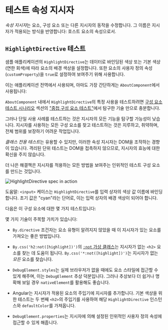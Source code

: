 # 테스트 속성 지시자

*속성 지시자*는 요소, 구성 요소 또는 다른 지시자의 동작을 수정합니다. 
그 이름은 지시자가 적용되는 방식을 반영합니다: 호스트 요소의 속성으로서.

## `HighlightDirective` 테스트

샘플 애플리케이션의 `HighlightDirective`는 데이터로 바인딩된 색상 또는 기본 색상(연한 회색)에 따라 요소의 배경 색상을 설정합니다. 
또한 요소의 사용자 정의 속성(`customProperty`)을 `true`로 설정하여 보여주기 위해 사용합니다.

<docs-code header="app/shared/highlight.directive.ts" path="adev/src/content/examples/testing/src/app/shared/highlight.directive.ts"/>

이는 애플리케이션 전역에서 사용되며, 아마도 가장 간단하게는 `AboutComponent`에서 사용됩니다:

<docs-code header="app/about/about.component.ts" path="adev/src/content/examples/testing/src/app/about/about.component.ts"/>

`AboutComponent` 내에서 `HighlightDirective`의 특정 사용을 테스트하려면 [구성 요소 테스트 시나리오](guide/testing/components-scenarios) 섹션의 ["중첩 구성 요소 테스트"](guide/testing/components-scenarios#nested-component-tests)에서 탐구한 기술 만으로 충분합니다.

<docs-code header="app/about/about.component.spec.ts" path="adev/src/content/examples/testing/src/app/about/about.component.spec.ts" visibleRegion="tests"/>

그러나 단일 사용 사례를 테스트하는 것은 지시자의 모든 기능을 탐구할 가능성이 낮습니다. 
지시자를 사용하는 모든 구성 요소를 찾고 테스트하는 것은 지루하고, 취약하며, 전체 범위를 보장하기 어려운 작업입니다.

*클래스 전용 테스트*는 유용할 수 있지만, 이러한 속성 지시자는 DOM을 조작하는 경향이 있습니다. 
격리된 단위 테스트는 DOM을 접촉하지 않으므로, 지시자의 효능에 대한 확신을 주지 않습니다.

더 나은 해결책은 지시자를 적용하는 모든 방법을 보여주는 인위적인 테스트 구성 요소를 만드는 것입니다.

<docs-code header="app/shared/highlight.directive.spec.ts (TestComponent)" path="adev/src/content/examples/testing/src/app/shared/highlight.directive.spec.ts" visibleRegion="test-component"/>

<img alt="HighlightDirective spec in action" src="assets/images/guide/testing/highlight-directive-spec.png">

도움말: `<input>` 케이스는 `HighlightDirective`를 입력 상자의 색상 값 이름에 바인딩합니다. 
초기 값은 "cyan"라는 단어로, 이는 입력 상자의 배경 색상이 되어야 합니다.

다음은 이 구성 요소에 대한 몇 가지 테스트입니다:

<docs-code header="app/shared/highlight.directive.spec.ts (selected tests)" path="adev/src/content/examples/testing/src/app/shared/highlight.directive.spec.ts" visibleRegion="selected-tests"/>

몇 가지 기술이 주목할 가치가 있습니다:

* `By.directive` 조건자는 요소 유형이 알려지지 않았을 때 이 지시자가 있는 요소를 가져오는 좋은 방법입니다.
* `By.css('h2:not([highlight])')`의 [`:not` 가상 클래스](https://developer.mozilla.org/docs/Web/CSS/:not)는 지시자가 없는 `<h2>` 요소를 찾는 데 도움이 됩니다. 
    `By.css('*:not([highlight])')`는 지시자가 없는 *모든* 요소를 찾습니다.

* `DebugElement.styles`는 실제 브라우저가 없을 때에도 요소 스타일에 접근할 수 있게 해주며, 이는 `DebugElement` 추상 덕분입니다. 
    그러나 추상보다 더 쉽거나 명확해 보일 경우 `nativeElement`를 활용해도 좋습니다.

* Angular는 지시자가 적용된 요소의 주입기에 지시자를 추가합니다. 
    기본 색상을 위한 테스트는 두 번째 `<h2>`의 주입기를 사용하여 해당 `HighlightDirective` 인스턴스와 `defaultColor`를 가져옵니다.

* `DebugElement.properties`는 지시자에 의해 설정된 인위적인 사용자 정의 속성에 접근할 수 있게 해줍니다.